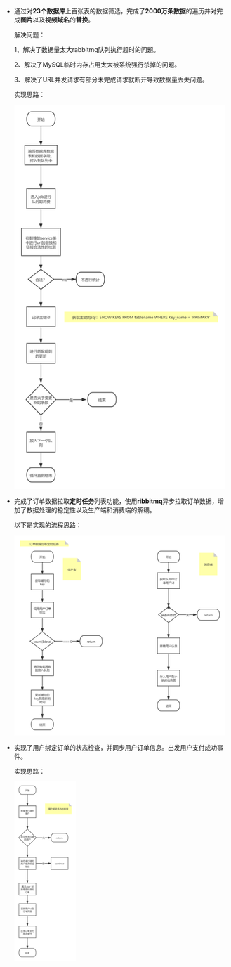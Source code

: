 - 通过对**23个数据库**上百张表的数据筛选，完成了**2000万条数据**的遍历并对完成**图片**以及**视频域名**的**替换**。

  解决问题：

  1、解决了数据量太大rabbitmq队列执行超时的问题。

  2、解决了MySQL临时内存占用太大被系统强行杀掉的问题。

  3、解决了URL并发请求有部分未完成请求就断开导致数据量丢失问题。

  实现思路：

  ![](images/3.png)

  

- 完成了订单数据拉取**定时任务**列表功能，使用**ribbitmq**异步拉取订单数据，增加了数据处理的稳定性以及生产端和消费端的解耦。

  以下是实现的流程思路：

  ![](images/1.png)

- 实现了用户绑定订单的状态检查，并同步用户订单信息。出发用户支付成功事件。

  实现思路：

  <img src="images/2.png" style="zoom:40%;" />

  